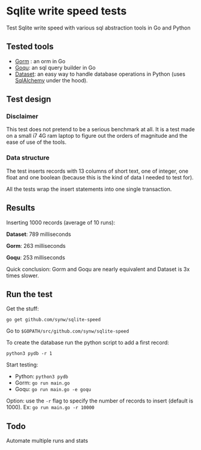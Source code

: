# Sqlite write speed tests

Test Sqlite write speed with various sql abstraction tools in Go and Python

## Tested tools

- [Gorm](https://github.com/jinzhu/gorm) : an orm in Go
- [Goqu](https://github.com/doug-martin/goqu): an sql query builder in Go
- [Dataset](https://github.com/pudo/dataset): an easy way to handle database operations
in Python (uses [SqlAlchemy](http://www.sqlalchemy.org/) under the hood).

## Test design

### Disclaimer

This test does not pretend to be a serious benchmark at all. It is a test made
on a small i7 4G ram laptop to figure out the orders of magnitude and the ease of use of the 
tools.

### Data structure

The test inserts records with 13 columns of short text, one of integer, one float and 
one boolean (because this is the kind of data I needed to test for).

All the tests wrap the insert statements into one single transaction.

## Results

Inserting 1000 records (average of 10 runs):

**Dataset**: 789 milliseconds

**Gorm**: 263 milliseconds

**Goqu**: 253 milliseconds

Quick conclusion: Gorm and Goqu are nearly equivalent and Dataset is 3x times slower.

## Run the test

Get the stuff:

   ```
   go get github.com/synw/sqlite-speed
   ```

Go to `$GOPATH/src/github.com/synw/sqlite-speed`

To create the database run the python script to add a first record:

   ```
   python3 pydb -r 1
   ```

Start testing:

- Python: `python3 pydb`
- Gorm: `go run main.go`
- Goqu: `go run main.go -e goqu`

Option: use the `-r` flag to specify the number of records to insert (default is 1000). Ex:
`go run main.go -r 10000`

## Todo

Automate multiple runs and stats

